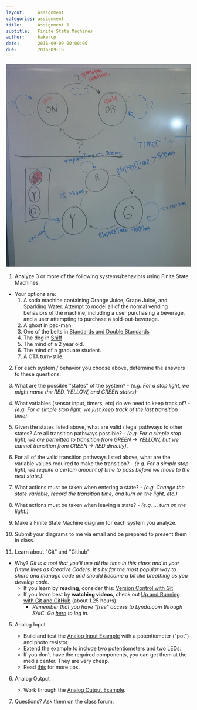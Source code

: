 ```yaml
---
layout:     assignment
categories: assignment
title:      Assignment 1
subtitle:   Finite State Machines
author:     bakercp
date:       2016-09-09 00:00:00
due:        2016-09-16
---
```


![The board](2016-09-09-Assignment_1_board.jpg)


1. Analyze 3 or more of the following systems/behaviors using Finite State Machines.  
  - Your options are:
    1. A soda machine containing Orange Juice, Grape Juice, and Sparkling Water.  Attempt to model all of the normal vending behaviors of the machine, including a user purchasing a beverage, and a user attempting to purchase a sold-out-beverage.
    2. A ghost in pac-man.
    3. One of the belts in [Standards and Double Standards](http://www.lozano-hemmer.com/standards_and_double_standards.php)
    4. The dog in [Sniff](http://www.gravitytrap.com/artwork/sniff)
    5. The mind of a 2 year old.
    6. The mind of a graduate student.
    7. A CTA turn-stile.

2. For each system / behavior you choose above, determine the answers to these questions:
  1. What are the possible "states" of the system?
    - _(e.g. For a stop light, we might name the RED, YELLOW, and GREEN states)_
  2. What variables (sensor input, timers, etc) do we need to keep track of?
    - _(e.g. For a simple stop light, we just keep track of the last transition time)_.
  3. Given the states listed above, what are valid / legal pathways to other states?  Are all transition pathways possible?
    - _(e.g. For a simple stop light, we are permitted to transition from GREEN -> YELLOW, but we cannot transition from GREEN -> RED directly)_.
  4. For all of the valid transition pathways listed above, what are the  variable values required to make the transition?
    - _(e.g. For a simple stop light, we require a certain amount of time to pass before we move to the next state.)_.
  5. What actions must be taken when entering a state?
    - _(e.g. Change the state variable, record the transition time, and turn on the light, etc.)_
  6. What actions must be taken when leaving a state?
    - _(e.g. ... turn on the light.)_

3. Make a Finite State Machine diagram for each system you analyze.
4. Submit your diagrams to me via email and be prepared to present them in class.

4. Learn about "Git" and "Github"
  - Why? _Git is a tool that you'll use all the time in this class and in your future lives as Creative Coders. It's by far the most popular way to share and manage code and should become a bit like breathing as you develop code._
    - If you learn by **reading**, consider this: [Version Control with Git](http://openframeworks.cc/ofBook/chapters/version_control_with_git.html)
    - If you learn best by **watching videos**, check out [Up and Running with Git and GitHub](https://www.lynda.com/Git-tutorials/Up-Running-Git-GitHub/409275-2.html) (about 1.25 hours).
      - _Remember that you have "free" access to Lynda.com through SAIC. Go [here](http://www.saic.edu/academics/computing/lyndaonlinesoftwaretraining/) to log in._

5. Analog Input
    - Build and test the [Analog Input Example](https://www.arduino.cc/en/Tutorial/AnalogInput) with a potentiometer ("pot") and photo resistor.
    - Extend the example to include two potentiometers and two LEDs.
    - If you don't have the required components, you can get them at the media center. They are very cheap.
    - Read [this](https://learn.sparkfun.com/tutorials/analog-to-digital-conversion) for more tips.

6. Analog Output
    - Work through the [Analog Output Example](https://www.arduino.cc/en/Reference/AnalogWrite).

7. Questions?  Ask them on the class forum.